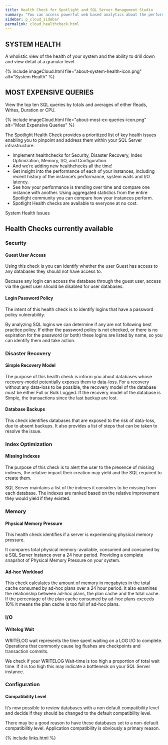 ```yaml
---
title: Health Check for Spotlight and SQL Server Management Studio
summary: "You can access powerful web based analytics about the performance of your environment, but first you need to sign up and begin uploading performance data."
sidebar: p_cloud_sidebar
permalink: cloud_healthcheck.html
---
```



## SYSTEM HEALTH

A wholistic view of the health of your system and the ability to drill down and view detail at a granular level.

{% include imageCloud.html file="about-system-health-icon.png" alt="System Health" %}


## MOST EXPENSIVE QUERIES

View the top ten SQL queries by totals and averages of either Reads, Writes, Duration or CPU.

{% include imageCloud.html file="about-most-ex-queries-icon.png" alt="Most Expensive Queries" %}


The Spotlight Health Check provides a prioritized list of key health issues enabling you to pinpoint and address them within your SQL Server infrastructure.

* Implement healthchecks for Security, Disaster Recovery, Index Optimization, Memory, I/O, and Configuration.
* And we’re adding new healthchecks all the time!
* Get insight into the performance of each of your instances, including recent history of the instance’s performance, system waits and I/O latency.
* See how your performance is trending over time and compare one instance with another. Using aggregated statistics from the entire Spotlight community you can compare how your instances perform.
* Spotlight Health checks are available to everyone at no cost.

System Health Issues

## Health Checks currently available

### Security

#### Guest User Access
Using this check is you can identify whether the user Guest has access to any databases they should not have access to.

Because any login can access the database through the guest user, access via the guest user should be disabled for user databases.

#### Login Password Policy
The intent of this health check is to identify logins that have a password policy vulnerability.

By analyzing SQL logins we can determine if any are not following best practice policy. If either the password policy is not checked, or there is no expiration for the password (or both) these logins are listed by name, so you can identify them and take action.

### Disaster Recovery

#### Simple Recovery Model
The purpose of this health check is inform you about databases whose recovery-model potentially exposes them to data-loss.
For a recovery without any data-loss to be possible, the recovery model of the database must be either Full or Bulk Logged. If the recovery model of the database is Simple, the transactions since the last backup are lost.

#### Database Backups
This check identifies databases that are exposed to the risk of data-loss, due to absent backups.
It also provides a list of steps that can be taken to resolve the issue.


### Index Optimization

#### Missing Indexes
The purpose of this check is to alert the user to the presence of missing indexes, the relative impact their creation may yield and the SQL required to create them.

SQL Server maintains a list of the indexes it considers to be missing from each database. The indexes are ranked based on the relative improvement they would yield if they existed.

### Memory

#### Physical Memory Pressure
This health check identifies if a server is experiencing physical memory pressure.

It compares total physical memory: available, consumed and consumed by a SQL Server Instance over a 24 hour period. Providing a complete snapshot of Physical Memory Pressure on your system.

#### Ad-hoc Workload
This check calculates the amount of memory in megabytes in the total cache consumed by ad-hoc plans over a 24 hour period. It also examines the relationship between ad-hoc plans, the plan cache and the total cache. If the percentage of the plan cache consumed by ad-hoc plans exceeds 10% it means the plan cache is too full of ad-hoc plans.

### I/O

#### Writelog Wait
WRITELOG wait represents the time spent waiting on a LOG I/O to complete. Operations that commonly cause log flushes are checkpoints and transaction commits.

We check if your WRITELOG Wait-time is too high a proportion of total wait time. If it is too high this may indicate a bottleneck on your SQL Server instance.

### Configuration

#### Compatibility Level
It’s now possible to review databases with a non default compatibility level and decide if they should be changed to the default compatibility level.

There may be a good reason to have these databases set to a non-default compatibilitiy level. Application compatibility is obviously a primary reason.



{% include links.html %}
